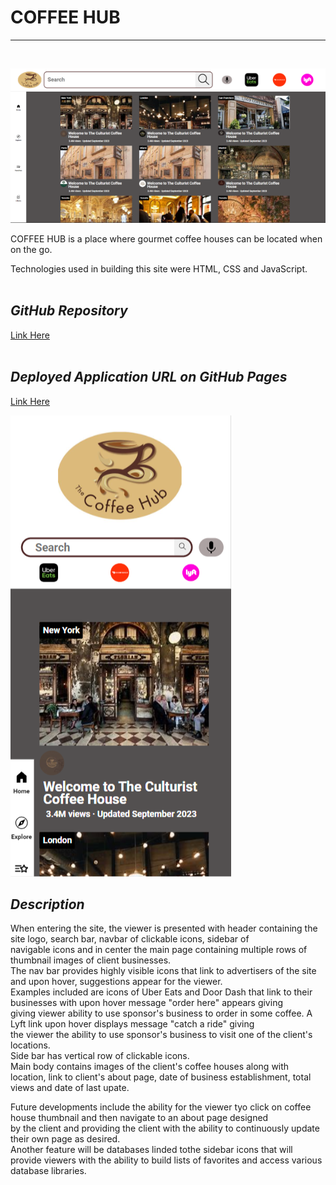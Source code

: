 # **COFFEE HUB**
---

<br>

![Desktop Img](./styles/coffeehubdesktop.png) 



 COFFEE HUB is a place where gourmet coffee houses can be located when on the go.  
 
Technologies used in building this site were HTML, CSS and JavaScript.  
<br>

## *GitHub Repository*  

[Link Here](https://github.com/JosieSavill/coffee-hub)
<br>
<br>

## *Deployed Application URL on GitHub Pages*

[Link Here](https://josiesavill.github.io/coffee-hub/)  

![Desktop Img](./styles/coffeehubmobile.png) 

## *Description*  

When entering the site, the viewer is presented with header containing the site logo, search bar, navbar of clickable icons, sidebar of  
navigable icons and in center the main page containing multiple rows of thumbnail images of client businesses.  
The nav bar provides highly visible icons that link to advertisers of the site and upon hover, suggestions appear for the viewer.  
Examples included are icons of Uber Eats and Door Dash that link to their businesses with upon hover message "order here" appears giving  
giving viewer ability to use sponsor's business to order in some coffee.  A Lyft link upon hover displays message "catch a ride" giving  
the viewer the ability to use sponsor's business to visit one of the client's locations.  
Side bar has vertical row of clickable icons.  
Main body contains images of the client's coffee houses along with location, link to client's about page, date of business establishment,  total views and date of last upate.    

Future developments include the ability for the viewer tyo click on coffee house thumbnail and then navigate to an about page designed  
by the client and providing the client with the ability to continuously update their own page as desired.  
Another feature will be databases linded tothe sidebar icons that will provide viewers with the ability to build lists of favorites and access various database libraries.  







 
 








    




























